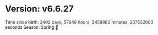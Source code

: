 # Version: v6.6.27
Time since birth: 2402 days, 57648 hours, 3458880 minutes, 207532800 seconds
Season: Spring 🌸

